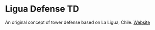 # Ligua Defense TD
An original concept of tower defense based on La Ligua, Chile. [Website](https://dnorambu.github.io/liguadefenseTD/)
